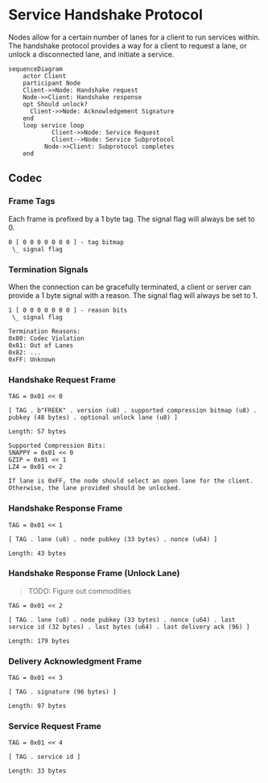 # Service Handshake Protocol

Nodes allow for a certain number of lanes for a client to run services within.
The handshake protocol provides a way for a client to request a lane, or unlock a disconnected lane,
and initiate a service.

```mermaid
sequenceDiagram
    actor Client
    participant Node
    Client->>Node: Handshake request
    Node->>Client: Handshake response
    opt Should unlock?
      Client->>Node: Acknowledgement Signature
    end
    loop service loop
			Client->>Node: Service Request
			Client-->Node: Service Subprotocol
	      Node->>Client: Subprotocol completes
    end
```

## Codec

### Frame Tags

Each frame is prefixed by a 1 byte tag. The signal flag will always be set to 0.

```
0 [ 0 0 0 0 0 0 0 ] - tag bitmap
 \_ signal flag
```

### Termination Signals

When the connection can be gracefully terminated, a client or server can provide a 1 byte signal with a reason.
The signal flag will always be set to 1.

```
1 [ 0 0 0 0 0 0 0 ] - reason bits
 \_ signal flag

Termination Reasons:
0x80: Codec Violation
0x81: Out of Lanes
0x82: ...
0xFF: Unknown
```

### Handshake Request Frame

```
TAG = 0x01 << 0

[ TAG . b"FREEK" . version (u8) . supported compression bitmap (u8) . pubkey (48 bytes) . optional unlock lane (u8) ]

Length: 57 bytes

Supported Compression Bits:
SNAPPY = 0x01 << 0
GZIP = 0x01 << 1
LZ4 = 0x01 << 2

If lane is 0xFF, the node should select an open lane for the client. Otherwise, the lane provided should be unlocked.
```

### Handshake Response Frame

```
TAG = 0x01 << 1

[ TAG . lane (u8) . node pubkey (33 bytes) . nonce (u64) ]

Length: 43 bytes
```

### Handshake Response Frame (Unlock Lane)

> TODO: Figure out commodities 

```
TAG = 0x01 << 2

[ TAG . lane (u8) . node pubkey (33 bytes) . nonce (u64) . last service id (32 bytes) . last bytes (u64) . last delivery ack (96) ]

Length: 179 bytes
```

### Delivery Acknowledgment Frame 

```
TAG = 0x01 << 3

[ TAG . signature (96 bytes) ]

Length: 97 bytes
```

### Service Request Frame 

```
TAG = 0x01 << 4

[ TAG . service id ]

Length: 33 bytes
```
